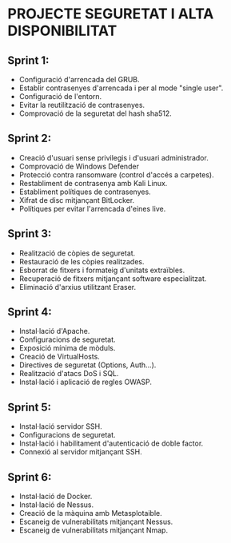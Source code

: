 # PROJECTE SEGURETAT I ALTA DISPONIBILITAT

## Sprint 1:

 - Configuració d'arrencada del GRUB.
 - Establir contrasenyes d'arrencada  i per al mode "single user".
 - Configuració de l'entorn.
 - Evitar la reutilització de contrasenyes.
 - Comprovació de la seguretat del hash sha512.

## Sprint 2:

  - Creació d'usuari sense privilegis i d'usuari administrador.
  - Comprovació de Windows Defender 
  - Protecció contra ransomware (control d'accés a carpetes).
  - Restabliment de contrasenya amb Kali Linux.
  - Establiment polítiques de contrasenyes.
  - Xifrat de disc mitjançant BitLocker.
  - Polítiques per evitar l'arrencada d'eines live.
  
  
## Sprint 3:

- Realització de còpies de seguretat.
- Restauració de les còpies realitzades.
- Esborrat de fitxers i formateig d'unitats extraïbles.
- Recuperació de fitxers mitjançant software especialitzat.
- Eliminació d'arxius utilitzant Eraser.   
 
## Sprint 4:

- Instal·lació d'Apache.
- Configuracions de seguretat.
- Exposició mínima de mòduls.
- Creació de VirtualHosts.
- Directives de seguretat (Options, Auth...).
- Realització d'atacs DoS i SQL.
- Instal·lació i aplicació de regles OWASP.

## Sprint 5:

- Instal·lació servidor SSH.
- Configuracions de seguretat.
- Instal·lació i habilitament d'autenticació de doble factor.
- Connexió al servidor mitjançant SSH.

## Sprint 6:

- Instal·lació de Docker.
- Instal·lació de Nessus.
- Creació de la màquina amb Metasplotaible.
- Escaneig de vulnerabilitats mitjançant Nessus.
- Escaneig de vulnerabilitats mitjançant Nmap.

